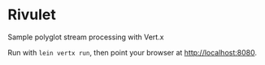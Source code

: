 # Rivulet 

Sample polyglot stream processing with Vert.x

Run with `lein vertx run`, then point your browser at
<http://localhost:8080>.
